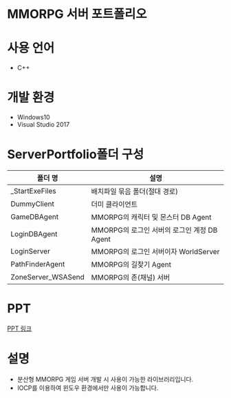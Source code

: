# MMORPG 서버 포트폴리오

# 사용 언어
- C++

# 개발 환경
- Windows10
- Visual Studio 2017

# ServerPortfolio폴더 구성
폴더 명 | 설명
---- | ----
_StartExeFiles | 배치파일 묶음 폴더(절대 경로)
DummyClient | 더미 클라이언트
GameDBAgent | MMORPG의 캐릭터 및 몬스터 DB Agent
LoginDBAgent | MMORPG의 로그인 서버의 로그인 계정 DB Agent
LoginServer | MMORPG의 로그인 서버이자 WorldServer
PathFinderAgent | MMORPG의 길찾기 Agent
ZoneServer_WSASend | MMORPG의 존(채널) 서버

# PPT
[PPT 링크](https://drive.google.com/drive/folders/1v13sMrv2-68Zyx4xrQOSftzltMEuMySs?usp=sharing) 

# 설명
- 분산형 MMORPG 게임 서버 개발 시 사용이 가능한 라이브러리입니다.
- IOCP를 이용하여 윈도우 환경에서만 사용이 가능합니다.

